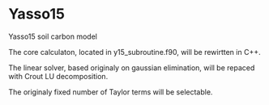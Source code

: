 # Yasso15
Yasso15 soil carbon model

The core calculaton, located in y15_subroutine.f90, will be rewirtten in C++.

The linear solver, based originaly on gaussian elimination, will be repaced with Crout LU decomposition.

The originaly fixed number of Taylor terms will be selectable.
